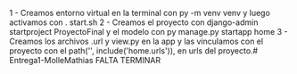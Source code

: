 1 - Creamos entorno virtual en la terminal con py -m venv venv y luego activamos con . start.sh
2 - Creamos el proyecto con django-admin startproject ProyectoFinal y el modelo con py manage.py startapp home
3 - Creamos los archivos .url y view.py en la app y las vinculamos con el proyecto con el path('', include('home.urls')), en urls del proyecto.# Entrega1-MolleMathias
FALTA TERMINAR